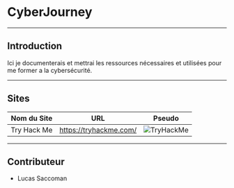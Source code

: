 # CyberJourney

---

## Introduction

Ici je documenterais et mettrai les ressources nécessaires et utilisées pour me former a la cybersécurité.

---

## Sites

| Nom du Site | URL              | Pseudo |
|-------------|------------------|--------|
| Try Hack Me    | <https://tryhackme.com/> | <img src="https://tryhackme-badges.s3.amazonaws.com/Kastor.png" alt="TryHackMe">|

---

## Contributeur

- Lucas Saccoman
